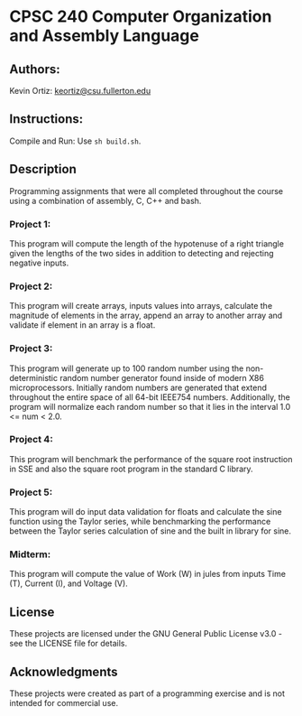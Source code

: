 # CPSC 240 Computer Organization and Assembly Language

## Authors:

Kevin Ortiz: keortiz@csu.fullerton.edu

## Instructions:
Compile and Run: Use `sh build.sh`.

## Description

Programming assignments that were all completed throughout the course using a combination of assembly, C, C++ and bash. 

### Project 1:

This program will compute the length of the hypotenuse of a right triangle given the lengths of the two sides in addition to detecting and rejecting negative inputs.

### Project 2:

This program will create arrays, inputs values into arrays, calculate the magnitude of elements in the array, append an array to another array and validate if element in an array is a float. 

### Project 3:

This program will generate up to 100 random number using the non-deterministic random number generator found inside of modern X86 microprocessors. Initially random numbers are generated that extend throughout the entire space of all 64-bit IEEE754 numbers. Additionally, the program will normalize each random number so that it lies in the interval 1.0 <= num < 2.0.

### Project 4:

This program will benchmark the performance of the square root instruction in SSE and also the square root program in the standard C library.

### Project 5:

This program will do  input data validation for floats and calculate the sine function using the Taylor series, while benchmarking the performance between the Taylor series calculation of sine and the built in library for sine.

### Midterm:

This program will compute the value of Work (W) in jules from inputs Time (T), Current (I), and Voltage (V).

## License
These projects are licensed under the GNU General Public License v3.0 - see the LICENSE file for details.

## Acknowledgments
These projects were created as part of a programming exercise and is not intended for commercial use.
